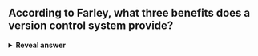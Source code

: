 ## According to Farley, what three benefits does a version control system provide?
<details>
<summary><b>Reveal answer</b></summary>
Provides ability to:<br>1. Step back to safety<br>2. Share changes easily<br>3. Store changes somewhere safe
</details>
